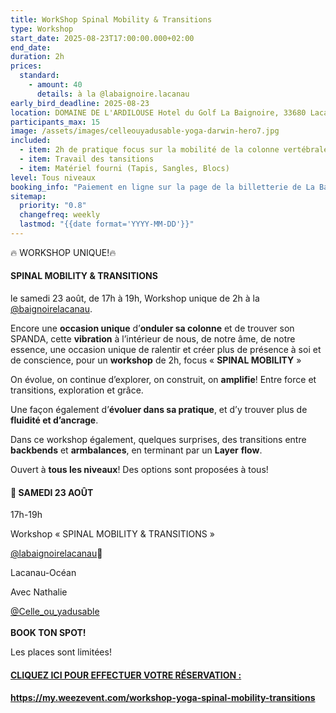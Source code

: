 ```yaml
---
title: WorkShop Spinal Mobility & Transitions
type: Workshop
start_date: 2025-08-23T17:00:00.000+02:00
end_date:
duration: 2h
prices:
  standard:
    - amount: 40
      details: à la @labaignoire.lacanau
early_bird_deadline: 2025-08-23
location: DOMAINE DE L'ARDILOUSE Hotel du Golf La Baignoire, 33680 Lacanau
participants_max: 15
image: /assets/images/celleouyadusable-yoga-darwin-hero7.jpg
included:
  - item: 2h de pratique focus sur la mobilité de la colonne vertébrale
  - item: Travail des tansitions
  - item: Matériel fourni (Tapis, Sangles, Blocs)
level: Tous niveaux
booking_info: "Paiement en ligne sur la page de la billetterie de La Baignoire "
sitemap:
  priority: "0.8"
  changefreq: weekly
  lastmod: "{{date format='YYYY-MM-DD'}}"
---
```

🔥 WORKSHOP UNIQUE!🔥

#### SPINAL MOBILITY & TRANSITIONS

le samedi 23 août, de 17h à 19h, Workshop unique de 2h à la [@baignoirelacanau](https://www.instagram.com/labaignoire.lacanau/).

Encore une **occasion unique** d’**onduler sa colonne** et de trouver son SPANDA, cette **vibration** à l’intérieur de nous, de notre âme, de notre essence, une occasion unique de ralentir et créer plus de présence à soi et de conscience, pour un **workshop** de 2h, focus « **SPINAL MOBILITY** »

On évolue, on continue d’explorer, on construit, on **amplifie**! Entre force et transitions, exploration et grâce.

Une façon également d’**évoluer dans sa pratique**, et d’y trouver plus de **fluidité et d’ancrage**.

Dans ce workshop également, quelques surprises, des transitions entre **backbends** et **armbalances**, en terminant par un **Layer** **flow**.

Ouvert à **tous les niveaux**! Des options sont proposées à tous!

#### 🪬 SAMEDI 23 AOÛT

17h-19h

Workshop « SPINAL MOBILITY & TRANSITIONS »

[@labaignoirelacanau](https://www.instagram.com/labaignoire.lacanau/)🤙

Lacanau-Océan

Avec Nathalie

[@Celle_ou_yadusable](https://www.instagram.com/celle_ou_yadusable/)\
\
**BOOK TON SPOT!**

Les places sont limitées!

#### [CLIQUEZ ICI POUR EFFECTUER VOTRE RÉSERVATION : ](https://my.weezevent.com/workshop-yoga-spinal-mobility-transitions)

#### <https://my.weezevent.com/workshop-yoga-spinal-mobility-transitions>
